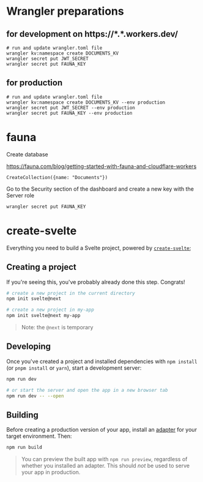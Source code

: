 # Wrangler preparations

## for development on https://\*.\*.workers.dev/
```
# run and update wrangler.toml file
wrangler kv:namespace create DOCUMENTS_KV
wrangler secret put JWT_SECRET
wrangler secret put FAUNA_KEY
```
## for production
```
# run and update wrangler.toml file
wrangler kv:namespace create DOCUMENTS_KV --env production
wrangler secret put JWT_SECRET --env production
wrangler secret put FAUNA_KEY --env production
```

# fauna

Create database

https://fauna.com/blog/getting-started-with-fauna-and-cloudflare-workers

```shell
CreateCollection({name: "Documents"})
```

Go to the Security section of the dashboard and create a new key with the Server role

`wrangler secret put FAUNA_KEY`

# create-svelte

Everything you need to build a Svelte project, powered by [`create-svelte`](https://github.com/sveltejs/kit/tree/master/packages/create-svelte);

## Creating a project

If you're seeing this, you've probably already done this step. Congrats!

```bash
# create a new project in the current directory
npm init svelte@next

# create a new project in my-app
npm init svelte@next my-app
```

> Note: the `@next` is temporary

## Developing

Once you've created a project and installed dependencies with `npm install` (or `pnpm install` or `yarn`), start a development server:

```bash
npm run dev

# or start the server and open the app in a new browser tab
npm run dev -- --open
```

## Building

Before creating a production version of your app, install an [adapter](https://kit.svelte.dev/docs#adapters) for your target environment. Then:

```bash
npm run build
```

> You can preview the built app with `npm run preview`, regardless of whether you installed an adapter. This should _not_ be used to serve your app in production.
